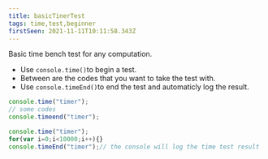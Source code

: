 ```yaml
---
title: basicTinerTest
tags: time,test,beginner
firstSeen: 2021-11-11T10:11:58.343Z
---
```


Basic time bench test for any computation.

- Use `console.time()`to begin a test.
- Between are the codes that you want to take the test with.
- Use `console.timeEnd()`to end the test and automaticly log the result.

```js
console.time("timer");
// some codes
console.timeend("timer");
```

```js
console.time("timer");
for(var i=0;i<10000;i++){}
console.timeEnd("timer");// the console will log the time test result
```
